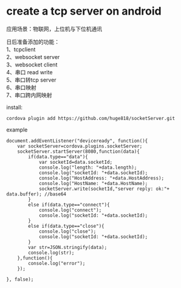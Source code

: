 # create a tcp server on android
应用场景：物联网，上位机与下位机通讯

日后准备添加的功能：<br/>
1、tcpclient <br/>
2、websocket server <br/>
3、websocket client<br/>
4、串口 read write<br/>
5、串口转tcp server<br/>
6、串口映射<br/>
7、串口跨内网映射<br/>

install: 

``````
cordova plugin add https://github.com/huge818/socketServer.git
````````

example
```````````
document.addEventListener("deviceready", function(){
	var socketServer=cordova.plugins.socketServer;
	socketServer.startServer(8080,function(data){
		if(data.type=="data"){
			var socketId=data.socketId;
			console.log("length: "+data.length);
			console.log("socketId: "+data.socketId);
			console.log("HostAddress: "+data.HostAddress);
			console.log("HostName: "+data.HostName);
			socketServer.write(socketId,"server reply: ok:"+ data.buffer); //base64
		}
		else if(data.type=="connect"){
			console.log("connect");
			console.log("socketId: "+data.socketId);
		}
		else if(data.type=="close"){
			console.log("close");
			console.log("socketId: "+data.socketId);
		}
	  	var str=JSON.stringify(data);
	  	console.log(str);
	},function(){
		console.log("error");
	});

}, false);

```````````



